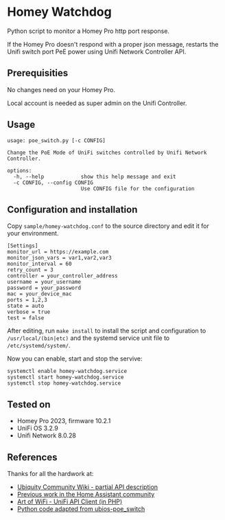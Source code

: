 # Homey Watchdog

Python script to monitor a Homey Pro http port response.

If the Homey Pro doesn't respond with a proper json message, restarts the Unifi switch port PeE power using Unifi Network Controller API.

## Prerequisities

No changes need on your Homey Pro.

Local account is needed as super admin on the Unifi Controller.

## Usage

```text
usage: poe_switch.py [-c CONFIG]

Change the PoE Mode of UniFi switches controlled by Unifi Network Controller.

options:
  -h, --help            show this help message and exit
  -c CONFIG, --config CONFIG
                        Use CONFIG file for the configuration
```

## Configuration and installation

Copy `sample/homey-watchdog.conf` to the source directory and edit it for your environment.

```text
[Settings]
monitor_url = https://example.com
monitor_json_vars = var1,var2,var3
monitor_interval = 60
retry_count = 3
controller = your_controller_address
username = your_username
password = your_password
mac = your_device_mac
ports = 1,2,3
state = auto
verbose = true
test = false
```

After editing, run `make install` to install the script and configuration to `/usr/local/(bin|etc)` and the systemd service unit file to `/etc/systemd/system/`.

Now you can enable, start and stop the servive:

```text
systemctl enable homey-watchdog.service
systemctl start homey-watchdog.service
systemctl stop homey-watchdog.service
```

## Tested on

* Homey Pro 2023, firmware 10.2.1
* UniFi OS 3.2.9
* Unifi Network 8.0.28

## References

Thanks for all the hardwork at:

* [Ubiquity Community Wiki - partial API description](https://ubntwiki.com/products/software/unifi-controller/api)
* [Previous work in the Home Assistant community](https://community.home-assistant.io/t/unifi-allow-poe-switching-of-connected-unifi-devices/230358)
* [Art of WiFi - UniFi API Client (in PHP)](https://github.com/Art-of-WiFi/UniFi-API-client)
* [Python code adapted from ubios-poe_switch](https://github.com/alxwolf/ubios-poe_switch)
